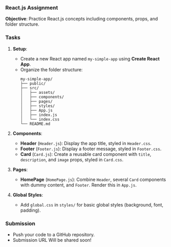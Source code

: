 ### React.js Assignment

**Objective**: Practice React.js concepts including components, props, and folder structure.

### Tasks

1. **Setup**:
   - Create a new React app named `my-simple-app` using **Create React App**.
   - Organize the folder structure:
     ```
     my-simple-app/
     ├── public/
     ├── src/
     │   ├── assets/
     │   ├── components/
     │   ├── pages/
     │   ├── styles/
     │   ├── App.js
     │   ├── index.js
     │   └── index.css
     └── README.md
     ```

2. **Components**:
   - **Header** (`Header.js`): Display the app title, styled in `Header.css`.
   - **Footer** (`Footer.js`): Display a footer message, styled in `Footer.css`.
   - **Card** (`Card.js`): Create a reusable card component with `title`, `description`, and `image` props, styled in `Card.css`.

3. **Pages**:
   - **HomePage** (`HomePage.js`): Combine `Header`, several `Card` components with dummy content, and `Footer`. Render this in `App.js`.

4. **Global Styles**:
   - Add `global.css` in `styles/` for basic global styles (background, font, padding).

### Submission
   - Push your code to a GitHub repository.
   - Submission URL Will be shared soon!
